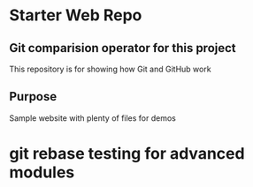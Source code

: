 # Starter Web Repo
## Git comparision operator for this project
This repository is for showing how Git and GitHub work

## Purpose

Sample website with plenty of files for demos

# git rebase testing for advanced modules
